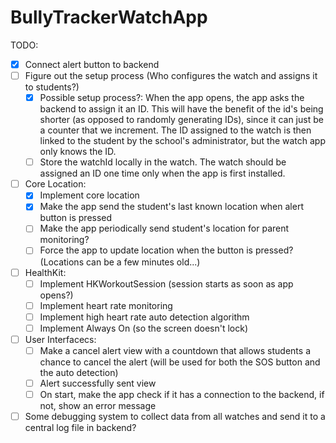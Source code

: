 #  BullyTrackerWatchApp

TODO:

- [X] Connect alert button to backend
- [ ] Figure out the setup process (Who configures the watch and assigns it to students?)
    - [X] Possible setup process?: When the app opens, the app asks the backend to assign it an ID. This will have the benefit of the id's being shorter (as opposed to randomly generating IDs), since it can just be a counter that we increment. The ID assigned to the watch is then linked to the student by the school's administrator, but the watch app only knows the ID.
    - [ ] Store the watchId locally in the watch. The watch should be assigned an ID one time only when the app is first installed.

- [ ] Core Location:
    - [X] Implement core location
    - [X] Make the app send the student's last known location when alert button is pressed
    - [ ] Make the app periodically send student's location for parent monitoring?
    - [ ] Force the app to update location when the button is pressed? (Locations can be a few minutes old...)

- [ ] HealthKit:
    - [ ] Implement HKWorkoutSession (session starts as soon as app opens?)
    - [ ] Implement heart rate monitoring
    - [ ] Implement high heart rate auto detection algorithm
    - [ ] Implement Always On (so the screen doesn't lock)
       
- [ ] User Interfacecs:
    - [ ] Make a cancel alert view with a countdown that allows students a chance to cancel the alert (will be used for both the SOS button and the auto detection)
    - [ ] Alert successfully sent view
    - [ ] On start, make the app check if it has a connection to the backend, if not, show an error message

- [ ] Some debugging system to collect data from all watches and send it to a central log file in backend?
